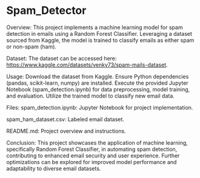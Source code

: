 # Spam_Detector
Overview:
This project implements a machine learning model for spam detection in emails using a Random Forest Classifier. Leveraging a dataset sourced from Kaggle, the model is trained to classify emails as either spam or non-spam (ham).

Dataset:
The dataset can be accessed here: https://www.kaggle.com/datasets/venky73/spam-mails-dataset. 

Usage:
Download the dataset from Kaggle.
Ensure Python dependencies (pandas, scikit-learn, numpy) are installed.
Execute the provided Jupyter Notebook (spam_detection.ipynb) for data preprocessing, model training, and evaluation.
Utilize the trained model to classify new email data.

Files:
spam_detection.ipynb: Jupyter Notebook for project implementation.

spam_ham_dataset.csv: Labeled email dataset.

README.md: Project overview and instructions.

Conclusion:
This project showcases the application of machine learning, specifically Random Forest Classifier, in automating spam detection, contributing to enhanced email security and user experience. Further optimizations can be explored for improved model performance and adaptability to diverse email datasets.
